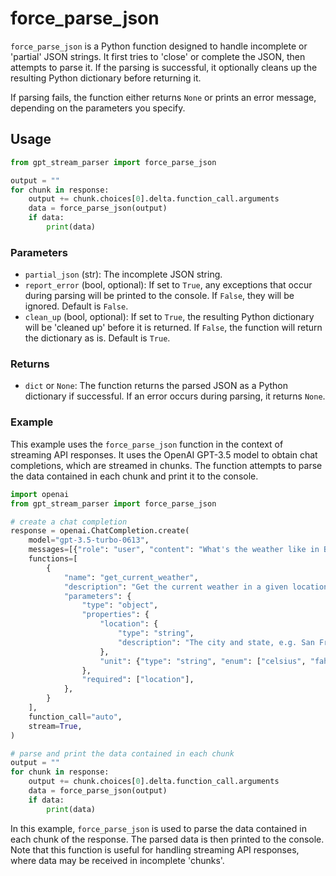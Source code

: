 # force_parse_json

`force_parse_json` is a Python function designed to handle incomplete or 'partial' JSON strings. It first tries to 'close' or complete the JSON, then attempts to parse it. If the parsing is successful, it optionally cleans up the resulting Python dictionary before returning it.

If parsing fails, the function either returns `None` or prints an error message, depending on the parameters you specify. 

## Usage

```python
from gpt_stream_parser import force_parse_json

output = ""
for chunk in response:
    output += chunk.choices[0].delta.function_call.arguments
    data = force_parse_json(output)
    if data:
        print(data)
```

### Parameters

- `partial_json` (str): The incomplete JSON string.
- `report_error` (bool, optional): If set to `True`, any exceptions that occur during parsing will be printed to the console. If `False`, they will be ignored. Default is `False`.
- `clean_up` (bool, optional): If set to `True`, the resulting Python dictionary will be 'cleaned up' before it is returned. If `False`, the function will return the dictionary as is. Default is `True`.

### Returns

- `dict` or `None`: The function returns the parsed JSON as a Python dictionary if successful. If an error occurs during parsing, it returns `None`.

### Example

This example uses the `force_parse_json` function in the context of streaming API responses. It uses the OpenAI GPT-3.5 model to obtain chat completions, which are streamed in chunks. The function attempts to parse the data contained in each chunk and print it to the console.

```python
import openai
from gpt_stream_parser import force_parse_json

# create a chat completion
response = openai.ChatCompletion.create(
    model="gpt-3.5-turbo-0613",
    messages=[{"role": "user", "content": "What's the weather like in Boston?"}],
    functions=[
        {
            "name": "get_current_weather",
            "description": "Get the current weather in a given location",
            "parameters": {
                "type": "object",
                "properties": {
                    "location": {
                        "type": "string",
                        "description": "The city and state, e.g. San Francisco, CA",
                    },
                    "unit": {"type": "string", "enum": ["celsius", "fahrenheit"]},
                },
                "required": ["location"],
            },
        }
    ],
    function_call="auto",
    stream=True,
)

# parse and print the data contained in each chunk
output = ""
for chunk in response:
    output += chunk.choices[0].delta.function_call.arguments
    data = force_parse_json(output)
    if data:
        print(data)
```
In this example, `force_parse_json` is used to parse the data contained in each chunk of the response. The parsed data is then printed to the console. Note that this function is useful for handling streaming API responses, where data may be received in incomplete 'chunks'.